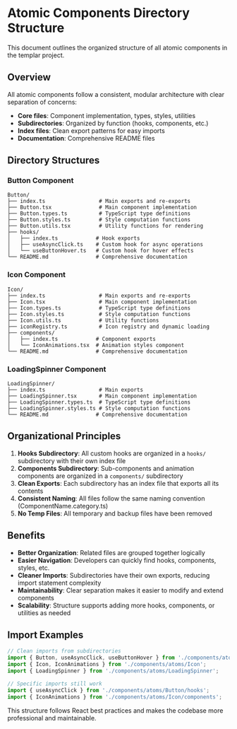 # Atomic Components Directory Structure

This document outlines the organized structure of all atomic components in the templar project.

## Overview

All atomic components follow a consistent, modular architecture with clear separation of concerns:

- **Core files**: Component implementation, types, styles, utilities
- **Subdirectories**: Organized by function (hooks, components, etc.)
- **Index files**: Clean export patterns for easy imports
- **Documentation**: Comprehensive README files

## Directory Structures

### Button Component
```
Button/
├── index.ts                 # Main exports and re-exports
├── Button.tsx               # Main component implementation
├── Button.types.ts          # TypeScript type definitions
├── Button.styles.ts         # Style computation functions
├── Button.utils.tsx         # Utility functions for rendering
├── hooks/
│   ├── index.ts            # Hook exports
│   ├── useAsyncClick.ts    # Custom hook for async operations
│   └── useButtonHover.ts   # Custom hook for hover effects
└── README.md               # Comprehensive documentation
```

### Icon Component
```
Icon/
├── index.ts                 # Main exports and re-exports
├── Icon.tsx                 # Main component implementation
├── Icon.types.ts            # TypeScript type definitions
├── Icon.styles.ts           # Style computation functions
├── Icon.utils.ts            # Utility functions
├── iconRegistry.ts          # Icon registry and dynamic loading
├── components/
│   ├── index.ts            # Component exports
│   └── IconAnimations.tsx  # Animation styles component
└── README.md               # Comprehensive documentation
```

### LoadingSpinner Component
```
LoadingSpinner/
├── index.ts                 # Main exports
├── LoadingSpinner.tsx       # Main component implementation
├── LoadingSpinner.types.ts  # TypeScript type definitions
├── LoadingSpinner.styles.ts # Style computation functions
└── README.md               # Comprehensive documentation
```

## Organizational Principles

1. **Hooks Subdirectory**: All custom hooks are organized in a `hooks/` subdirectory with their own index file
2. **Components Subdirectory**: Sub-components and animation components are organized in a `components/` subdirectory
3. **Clean Exports**: Each subdirectory has an index file that exports all its contents
4. **Consistent Naming**: All files follow the same naming convention (ComponentName.category.ts)
5. **No Temp Files**: All temporary and backup files have been removed

## Benefits

- **Better Organization**: Related files are grouped together logically
- **Easier Navigation**: Developers can quickly find hooks, components, styles, etc.
- **Cleaner Imports**: Subdirectories have their own exports, reducing import statement complexity
- **Maintainability**: Clear separation makes it easier to modify and extend components
- **Scalability**: Structure supports adding more hooks, components, or utilities as needed

## Import Examples

```typescript
// Clean imports from subdirectories
import { Button, useAsyncClick, useButtonHover } from './components/atoms/Button';
import { Icon, IconAnimations } from './components/atoms/Icon';
import { LoadingSpinner } from './components/atoms/LoadingSpinner';

// Specific imports still work
import { useAsyncClick } from './components/atoms/Button/hooks';
import { IconAnimations } from './components/atoms/Icon/components';
```

This structure follows React best practices and makes the codebase more professional and maintainable.
